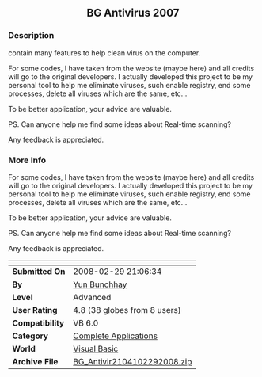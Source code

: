 ﻿<div align="center">

## BG Antivirus 2007


</div>

### Description

contain many features to help clean virus on the computer.

For some codes, I have taken from the website (maybe here) and all credits will go to the original developers. I actually developed this project to be my personal tool to help me eliminate viruses, such enable registry, end some processes, delete all viruses which are the same, etc...

To be better application, your advice are valuable.

PS. Can anyone help me find some ideas about Real-time scanning?

Any feedback is appreciated.
 
### More Info
 
For some codes, I have taken from the website (maybe here) and all credits will go to the original developers. I actually developed this project to be my personal tool to help me eliminate viruses, such enable registry, end some processes, delete all viruses which are the same, etc...

To be better application, your advice are valuable.

PS. Can anyone help me find some ideas about Real-time scanning?

Any feedback is appreciated.


<span>             |<span>
---                |---
**Submitted On**   |2008-02-29 21:06:34
**By**             |[Yun Bunchhay](https://github.com/Planet-Source-Code/PSCIndex/blob/master/ByAuthor/yun-bunchhay.md)
**Level**          |Advanced
**User Rating**    |4.8 (38 globes from 8 users)
**Compatibility**  |VB 6\.0
**Category**       |[Complete Applications](https://github.com/Planet-Source-Code/PSCIndex/blob/master/ByCategory/complete-applications__1-27.md)
**World**          |[Visual Basic](https://github.com/Planet-Source-Code/PSCIndex/blob/master/ByWorld/visual-basic.md)
**Archive File**   |[BG\_Antivir2104102292008\.zip](https://github.com/Planet-Source-Code/yun-bunchhay-bg-antivirus-2007__1-70180/archive/master.zip)








